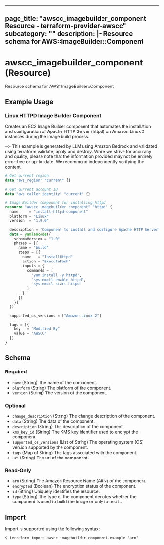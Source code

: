 
---
page_title: "awscc_imagebuilder_component Resource - terraform-provider-awscc"
subcategory: ""
description: |-
  Resource schema for AWS::ImageBuilder::Component
---

# awscc_imagebuilder_component (Resource)

Resource schema for AWS::ImageBuilder::Component

## Example Usage

### Linux HTTPD Image Builder Component

Creates an EC2 Image Builder component that automates the installation and configuration of Apache HTTP Server (httpd) on Amazon Linux 2 instances during the image build process.

~> This example is generated by LLM using Amazon Bedrock and validated using terraform validate, apply and destroy. While we strive for accuracy and quality, please note that the information provided may not be entirely error-free or up-to-date. We recommend independently verifying the content.

```terraform
# Get current region
data "aws_region" "current" {}

# Get current account ID
data "aws_caller_identity" "current" {}

# Image Builder Component for installing httpd
resource "awscc_imagebuilder_component" "httpd" {
  name     = "install-httpd-component"
  platform = "Linux"
  version  = "1.0.0"

  description = "Component to install and configure Apache HTTP Server"
  data = yamlencode({
    schemaVersion = "1.0"
    phases = [{
      name = "build"
      steps = [{
        name   = "InstallHttpd"
        action = "ExecuteBash"
        inputs = {
          commands = [
            "yum install -y httpd",
            "systemctl enable httpd",
            "systemctl start httpd"
          ]
        }
      }]
    }]
  })

  supported_os_versions = ["Amazon Linux 2"]

  tags = [{
    key   = "Modified By"
    value = "AWSCC"
  }]
}
```

<!-- schema generated by tfplugindocs -->
## Schema

### Required

- `name` (String) The name of the component.
- `platform` (String) The platform of the component.
- `version` (String) The version of the component.

### Optional

- `change_description` (String) The change description of the component.
- `data` (String) The data of the component.
- `description` (String) The description of the component.
- `kms_key_id` (String) The KMS key identifier used to encrypt the component.
- `supported_os_versions` (List of String) The operating system (OS) version supported by the component.
- `tags` (Map of String) The tags associated with the component.
- `uri` (String) The uri of the component.

### Read-Only

- `arn` (String) The Amazon Resource Name (ARN) of the component.
- `encrypted` (Boolean) The encryption status of the component.
- `id` (String) Uniquely identifies the resource.
- `type` (String) The type of the component denotes whether the component is used to build the image or only to test it.

## Import

Import is supported using the following syntax:

```shell
$ terraform import awscc_imagebuilder_component.example "arn"
```
